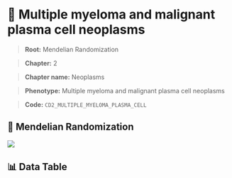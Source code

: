 # 🧪 Multiple myeloma and malignant plasma cell neoplasms

> **Root:** Mendelian Randomization

> **Chapter:** 2  

> **Chapter name:** Neoplasms

> **Phenotype:** Multiple myeloma and malignant plasma cell neoplasms  

> **Code:** `CD2_MULTIPLE_MYELOMA_PLASMA_CELL`

## 🧬 Mendelian Randomization  

<img src="/MR/Figures/Forward/CD2_MULTIPLE_MYELOMA_PLASMA_CELL.png"/>

## 📊 Data Table

<CsvTableMRF src="/public/MR/Data/Forward/CD2_MULTIPLE_MYELOMA_PLASMA_CELL.csv"/>
